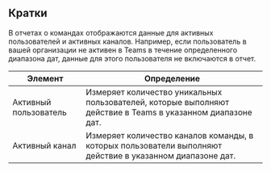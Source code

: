 ## <a name="definitions"></a>Кратки

В отчетах о командах отображаются данные для активных пользователей и активных каналов. Например, если пользователь в вашей организации не активен в Teams в течение определенного диапазона дат, данные для этого пользователя не включаются в отчет.

|Элемент  |Определение  |
|---------|---------|
|Активный пользователь     |Измеряет количество уникальных пользователей, которые выполняют действие в Teams в указанном диапазоне дат.    |
|Активный канал    |Измеряет количество каналов команды, в которых пользователи выполняют действие в указанном диапазоне дат.           |
